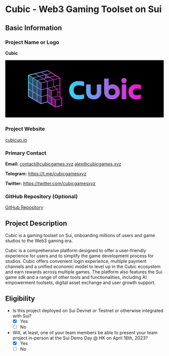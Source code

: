 # Cubic - Web3 Gaming Toolset on Sui

## Basic Information

### Project Name or Logo

**Cubic**

![Cubicup Logo](../assets/cubic_logo.png)

### Project Website

[cubicup.io](https://www.cubicgames.xyz/)

### Primary Contact

**Email:** contact@cubicgames.xyz alex@cubicgames.xyz

**Telegram:** https://t.me/cubicgamesxyz

**Twitter:** https://twitter.com/cubicgamesxyz

### GitHub Repository (Optional)

[GitHub Repository](https://github.com/CubicGames)

## Project Description 

Cubic is a gaming toolset on Sui, onboarding millions of users and game studios to the Web3 gaming era.

Cubic is a comprehensive platform designed to offer a user-friendly experience for users and to simplify the game development process for studios. Cubic offers convenient login experience, multiple payment channels and a unified economic model to level up in the Cubic ecosystem and earn rewards across multiple games. The platform also features the Sui game sdk and a range of other tools and functionalities, including AI empowerment toolsets, digital asset exchange and user growth support. 

## Eligibility

- Is this project deployed on Sui Devnet or Testnet or otherwise integrated with Sui?
    - [x] Yes
    - [ ] No
- Will, at least, one of your team members be able to present your team project in-person at the Sui Demo Day @ HK on April 16th, 2023?
    - [x] Yes
    - [ ] No